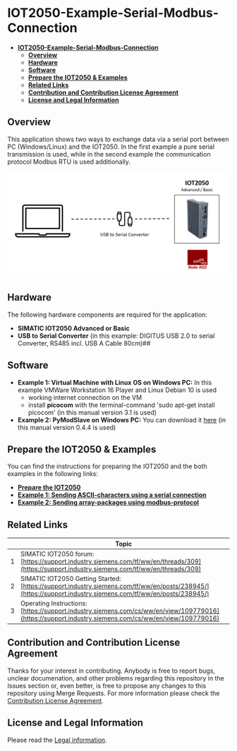 # **IOT2050-Example-Serial-Modbus-Connection**

- [**IOT2050-Example-Serial-Modbus-Connection**](#iot2050-example-serial-modbus-connection)
  - [**Overview**](#overview)
  - [**Hardware**](#hardware)
  - [**Software**](#software)
  - [**Prepare the IOT2050 & Examples**](#prepare-the-iot2050--examples)
  - [**Related Links**](#related-links)
  - [**Contribution and Contribution License Agreement**](#contribution-and-contribution-license-agreement)
  - [**License and Legal Information**](#license-and-legal-information)

## **Overview**

This application shows two ways to exchange data via a serial port between PC (Windows/Linux) and the IOT2050. In the first example a pure serial transmission is used, while in the second example the communication protocol Modbus RTU is used additionally.

![Overview](docs/graphics/overview.png)

## **Hardware**

The following hardware components are required for the application:

- **SIMATIC IOT2050 Advanced or Basic**
- **USB to Serial Converter** (in this example: DIGITUS USB 2.0 to serial Converter, RS485 incl. USB A Cable 80cm)##

## **Software**

- **Example 1: Virtual Machine with Linux OS on Windows PC:** In this example VMWare Workstation 16 Player and Linux Debian 10 is used
  - working internet connection on the VM
  - install **picocom** with the terminal-command 'sudo apt-get install picocom' (in this manual version 3.1 is used)
- **Example 2: PyModSlave on Windows PC:** You can download it [here](https://pypi.org/project/pyModSlave/) (in this manual version 0.4.4 is used)

## **Prepare the IOT2050 & Examples**

You can find the instructions for preparing the IOT2050 and the both examples in the following links:

- [**Prepare the IOT2050**](docs/README-Prepare-the-IOT2050.md)
- [**Example 1: Sending ASCII-characters using a serial connection**](docs/README-Example-1.md)
- [**Example 2: Sending array-packages using modbus-protocol**](docs/README-Example-2.md)

## **Related Links**

||Topic|
|-|-|
|1|SIMATIC IOT2050 forum: [https://support.industry.siemens.com/tf/ww/en/threads/309](https://support.industry.siemens.com/tf/ww/en/threads/309)|
|2|SIMATIC IOT2050 Getting Started: [https://support.industry.siemens.com/tf/ww/en/posts/238945/](https://support.industry.siemens.com/tf/ww/en/posts/238945/)|
|3|Operating Instructions: [https://support.industry.siemens.com/cs/ww/en/view/109779016](https://support.industry.siemens.com/cs/ww/en/view/109779016)|

## **Contribution and Contribution License Agreement**

Thanks for your interest in contributing. Anybody is free to report bugs, unclear documenation, and other problems regarding this repository in the Issues section or, even better, is free to propose any changes to this repository using Merge Requests. For more information please check the [Contribution License Agreement](docs/Siemens_CLA.pdf).

## **License and Legal Information**

Please read the [Legal information](LICENSE.md).
